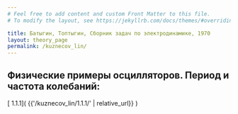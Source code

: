 ```yaml
---
# Feel free to add content and custom Front Matter to this file.
# To modify the layout, see https://jekyllrb.com/docs/themes/#overriding-theme-defaults

title: Батыгин, Топтыгин, Сборник задач по электродинамике, 1970
layout: theory_page
permalink: /kuznecov_lin/
---
```


## Физические примеры осцилляторов. Период и частота колебаний:
[ 1.1.1]( {{'/kuznecov_lin/1.1.1/'  | relative_url}} )